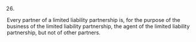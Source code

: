 26.
Every partner of a limited liability partnership is, for the purpose of the business of the limited liability partnership, the agent of the limited liability partnership, but not of other partners.
